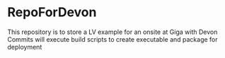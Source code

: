 # RepoForDevon
This repository is to store a LV example for an onsite at Giga with Devon
Commits will execute build scripts to create executable and package for deployment
